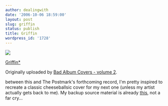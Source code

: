 ```yaml
---
author: dealingwith
date: '2006-10-06 18:59:00'
layout: post
slug: griffin
status: publish
title: Griffin
wordpress_id: '1728'
---
```


[![][1]][2]

[Griffin*][3]

Originally uploaded by [Bad Album Covers - volume 2][4].

between this and The Postmark's forthcoming record, I'm pretty inspired to
recreate a classic cheeseballsic cover for my next one (unless my artist
actually gets back to me). My backup source material is already [this][5], not
a far cry...

   [1]: http://static.flickr.com/104/261926902_80b75c0d04_m.jpg

   [2]: http://www.flickr.com/photos/18025993@N00/261926902/ (photo sharing)

   [3]: http://www.flickr.com/photos/18025993@N00/261926902/

   [4]: http://www.flickr.com/people/18025993@N00/

   [5]: http://www.23hq.com/dealingwith/okc%5faug%5f23

